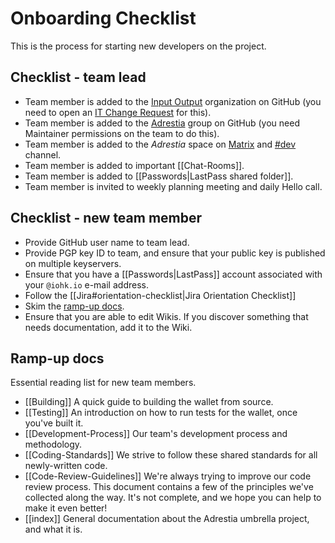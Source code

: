 # Onboarding Checklist

This is the process for starting new developers on the project.

## Checklist - team lead

- Team member is added to the [Input Output](https://github.com/orgs/input-output-hk/people) organization on GitHub (you need to open an [IT Change Request](https://input-output.atlassian.net/servicedesk/customer/portal/2/group/6) for this).
- Team member is added to the [Adrestia](https://github.com/orgs/input-output-hk/teams/adrestia) group on GitHub (you need Maintainer permissions on the team to do this).
- Team member is added to the _Adrestia_ space on [Matrix](https://element.adrestia.iohkdev.io) and [#dev](https://element.adrestia.iohkdev.io/#/room/#dev:adrestia.iohkdev.io) channel.
- Team member is added to important [[Chat-Rooms]].
- Team member is added to [[Passwords|LastPass shared folder]].
- Team member is invited to weekly planning meeting and daily Hello call.

## Checklist - new team member

- Provide GitHub user name to team lead.
- Provide PGP key ID to team, and ensure that your public key is published on multiple keyservers.
- Ensure that you have a [[Passwords|LastPass]] account associated with your `@iohk.io` e-mail address.
- Follow the [[Jira#orientation-checklist|Jira Orientation Checklist]]
- Skim the [ramp-up docs](#ramp-up-docs).
- Ensure that you are able to edit Wikis. If you discover
  something that needs documentation, add it to the Wiki.

## Ramp-up docs

Essential reading list for new team members.

- [[Building]]
    A quick guide to building the wallet from source.
- [[Testing]]
    An introduction on how to run tests for the wallet, once you've built it.
- [[Development-Process]]
    Our team's development process and methodology.
- [[Coding-Standards]]
    We strive to follow these shared standards for all newly-written code.
- [[Code-Review-Guidelines]]
    We're always trying to improve our code review process. This document contains a few of the principles we've collected along the way. It's not complete, and we hope you can help to make it even better!
- [[index]]
   General documentation about the Adrestia umbrella project, and what it is.
